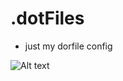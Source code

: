 # .dotFiles
- just my dorfile config
<img src="Screenshot 2025-03-07 at 09.32.01.png" alt="Alt text" >

